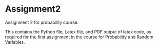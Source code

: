 # Assignment2

Assignment 2 for probability course.

This contains the Python file, Latex file, and PDF output of latex code, as required for the first assignment in the course for Probability and Random Variables.
